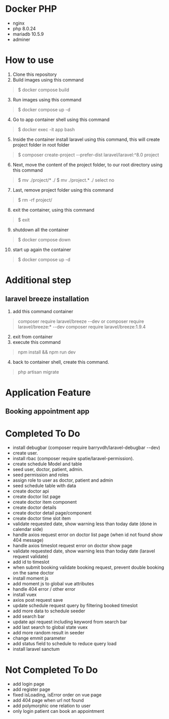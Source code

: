 # Docker PHP
* nginx
* php 8.0.24
* mariadb 10.5.9
* adminer

# How to use
1. Clone this repository
2. Build images using this command
> $ docker compose build
3. Run images using this command
> $ docker compose up -d
4. Go to app container shell using this command
> $ docker exec -it app bash
5. Inside the container install laravel using this command, this will create project folder in root folder
> $ composer create-project --prefer-dist laravel/laravel:^8.0 project
6. Next, move the content of the project folder, to our root directory using this command
> $ mv ./project/* ./
> $ mv ./project.* ./
select no
7. Last, remove project folder using this command 
> $ rm -rf project/
8. exit the container, using this command
> $ exit
9. shutdown all the container
> $ docker compose down
10. start up again the container
> $ docker compose up -d

# Additional step
## laravel breeze installation
1. add this command container
> composer require laravel/breeze --dev
or
> composer require laravel/breeze:* --dev
> composer require laravel/breeze:1.9.4
2. exit from container
3. execute this command
> npm install && npm run dev
4. back to container shell, create this command.
> php artisan migrate

# Application Feature
## Booking appointment app


# Completed To Do
* install debugbar (composer require barryvdh/laravel-debugbar --dev)
* create user.
* install rbac (composer require spatie/laravel-permission).
* create schedule Model and table
* seed user, doctor, patient, admin. 
* seed permission and roles
* assign role to user as doctor, patient and admin
* seed schedule table with data
* create doctor api
* create doctor list page
* create doctor item component
* create doctor details
* create doctor detail page/component
* create doctor time slot item
* validate requested date, show warning less than today date (done in calendar side)
* handle axios request error on doctor list page (when id not found show 404 message)
* handle axios timeslot request error on doctor show page
* validate requested date, show warning less than today date (laravel request validate)
* add id to timeslot 
* when submit booking validate booking request, prevent double booking on the same doctor
* install moment js
* add moment js to global vue attributes
* handle 404 error / other error
* install vuex
* axios post request save
* update schedule request query by filtering booked timeslot
* add more data to schedule seeder
* add search bar
* update api request including keyword from search bar
* add last search to global state vuex
* add more random result in seeder
* change emmit parameter
* add status field to schedule to reduce query load
* install laravel sanctum

# Not Completed To Do
* add login page
* add register page
* fixed isLoading, isError order on vue page
* add 404 page when url not found
* add polymorphic one relation to user
* only login patient can book an appointment 